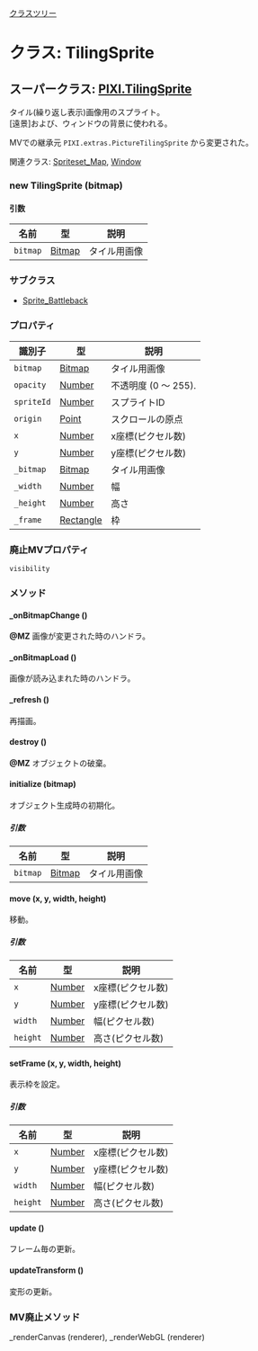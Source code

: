 [クラスツリー](index.md)

# クラス: TilingSprite

## スーパークラス: [PIXI.TilingSprite](http://pixijs.download/release/docs/PIXI.TilingSprite.html)

タイル(繰り返し表示)画像用のスプライト。<br />
[遠景]および、ウィンドウの背景に使われる。

MVでの継承元 `PIXI.extras.PictureTilingSprite` から変更された。

関連クラス: [Spriteset_Map](Spriteset_Map.md), [Window](Window.md)

### new TilingSprite (bitmap)
#### 引数

| 名前 | 型 | 説明 |
| --- | --- | --- |
| `bitmap` | [Bitmap](Bitmap.md) | タイル用画像 |

### サブクラス

* [Sprite_Battleback](Sprite_Battleback.md) 


### プロパティ

| 識別子 | 型 | 説明 |
| --- | --- | --- |
| `bitmap` | [Bitmap](Bitmap.md) | タイル用画像 |
| `opacity` | [Number](Number.md) | 不透明度 (0 〜 255). |
| `spriteId` | [Number](Number.md) | スプライトID |
| `origin` | [Point](Point.md) | スクロールの原点 |
| `x` | [Number](Number.md) | x座標(ピクセル数) |
| `y` | [Number](Number.md) | y座標(ピクセル数) |
| `_bitmap` | [Bitmap](Bitmap.md) | タイル用画像 |
| `_width` | [Number](Number.md) | 幅 |
| `_height` | [Number](Number.md) | 高さ |
| `_frame` | [Rectangle](Rectangle.md) | 枠 |


### 廃止MVプロパティ
`visibility` 


### メソッド

#### _onBitmapChange ()
**@MZ** 画像が変更された時のハンドラ。


#### _onBitmapLoad ()
画像が読み込まれた時のハンドラ。


#### _refresh ()
再描画。


#### destroy ()
**@MZ** オブジェクトの破棄。


#### initialize (bitmap)
 オブジェクト生成時の初期化。

##### 引数

| 名前 | 型 | 説明 |
| --- | --- | --- |
| `bitmap` | [Bitmap](Bitmap.md) | タイル用画像 |


#### move (x, y, width, height)
移動。

##### 引数

| 名前 | 型 | 説明 |
| --- | --- | --- |
| `x` | [Number](Number.md) | x座標(ピクセル数) |
| `y` | [Number](Number.md) | y座標(ピクセル数)  |
| `width` | [Number](Number.md) | 幅(ピクセル数)  |
| `height` | [Number](Number.md) | 高さ(ピクセル数)  |


#### setFrame (x, y, width, height)
表示枠を設定。

##### 引数

| 名前 | 型 | 説明 |
| --- | --- | --- |
| `x` | [Number](Number.md) | x座標(ピクセル数) |
| `y` | [Number](Number.md) | y座標(ピクセル数)  |
| `width` | [Number](Number.md) | 幅(ピクセル数)  |
| `height` | [Number](Number.md) | 高さ(ピクセル数)  |


#### update ()
フレーム毎の更新。


#### updateTransform ()
変形の更新。


### MV廃止メソッド
_renderCanvas (renderer), _renderWebGL (renderer)

